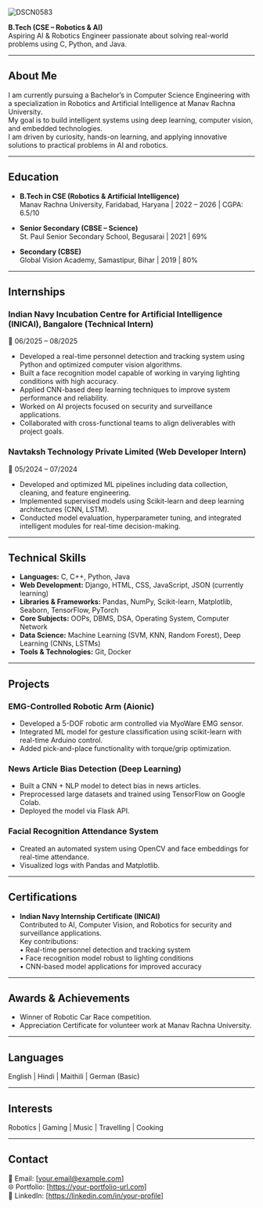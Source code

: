 ![DSCN0583](https://github.com/user-attachments/assets/e32073c0-830a-4074-92de-a77165c193f5)


**B.Tech (CSE – Robotics & AI)**  
Aspiring AI & Robotics Engineer passionate about solving real-world problems using C, Python, and Java.

---

## About Me

I am currently pursuing a Bachelor’s in Computer Science Engineering with a specialization in Robotics and Artificial Intelligence at Manav Rachna University.  
My goal is to build intelligent systems using deep learning, computer vision, and embedded technologies.  
I am driven by curiosity, hands-on learning, and applying innovative solutions to practical problems in AI and robotics.

---

## Education

- **B.Tech in CSE (Robotics & Artificial Intelligence)**  
  Manav Rachna University, Faridabad, Haryana | 2022 – 2026 | CGPA: 6.5/10  

- **Senior Secondary (CBSE – Science)**  
  St. Paul Senior Secondary School, Begusarai | 2021 | 69%  

- **Secondary (CBSE)**  
  Global Vision Academy, Samastipur, Bihar | 2019 | 80%  

---

## Internships

### Indian Navy Incubation Centre for Artificial Intelligence (INICAI), Bangalore (Technical Intern)  
📅 06/2025 – 08/2025  
- Developed a real-time personnel detection and tracking system using Python and optimized computer vision algorithms.  
- Built a face recognition model capable of working in varying lighting conditions with high accuracy.  
- Applied CNN-based deep learning techniques to improve system performance and reliability.  
- Worked on AI projects focused on security and surveillance applications.  
- Collaborated with cross-functional teams to align deliverables with project goals.

### Navtaksh Technology Private Limited (Web Developer Intern)  
📅 05/2024 – 07/2024  
- Developed and optimized ML pipelines including data collection, cleaning, and feature engineering.  
- Implemented supervised models using Scikit-learn and deep learning architectures (CNN, LSTM).  
- Conducted model evaluation, hyperparameter tuning, and integrated intelligent modules for real-time decision-making.

---

## Technical Skills

- **Languages:** C, C++, Python, Java  
- **Web Development:** Django, HTML, CSS, JavaScript, JSON (currently learning)  
- **Libraries & Frameworks:** Pandas, NumPy, Scikit-learn, Matplotlib, Seaborn, TensorFlow, PyTorch  
- **Core Subjects:** OOPs, DBMS, DSA, Operating System, Computer Network  
- **Data Science:** Machine Learning (SVM, KNN, Random Forest), Deep Learning (CNNs, LSTMs)  
- **Tools & Technologies:** Git, Docker  

---

## Projects

### EMG-Controlled Robotic Arm (Aionic)  
- Developed a 5-DOF robotic arm controlled via MyoWare EMG sensor.  
- Integrated ML model for gesture classification using scikit-learn with real-time Arduino control.  
- Added pick-and-place functionality with torque/grip optimization.

### News Article Bias Detection (Deep Learning)  
- Built a CNN + NLP model to detect bias in news articles.  
- Preprocessed large datasets and trained using TensorFlow on Google Colab.  
- Deployed the model via Flask API.

### Facial Recognition Attendance System  
- Created an automated system using OpenCV and face embeddings for real-time attendance.  
- Visualized logs with Pandas and Matplotlib.

---

## Certifications

- **Indian Navy Internship Certificate (INICAI)**  
  Contributed to AI, Computer Vision, and Robotics for security and surveillance applications.  
  Key contributions:  
  • Real-time personnel detection and tracking system  
  • Face recognition model robust to lighting conditions  
  • CNN-based model applications for improved accuracy  

---

## Awards & Achievements

- Winner of Robotic Car Race competition.  
- Appreciation Certificate for volunteer work at Manav Rachna University.

---

## Languages

English | Hindi | Maithili | German (Basic)

---

## Interests

Robotics | Gaming | Music | Travelling | Cooking

---

## Contact

📧 Email: [your.email@example.com]  
🌐 Portfolio: [https://your-portfolio-url.com]  
🔗 LinkedIn: [https://linkedin.com/in/your-profile]  
